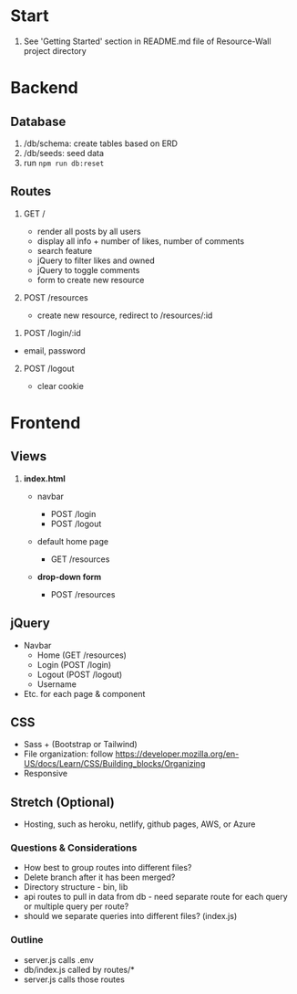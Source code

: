 # Start

1. See 'Getting Started' section in README.md file of Resource-Wall project directory

# Backend

## Database

1. /db/schema: create tables based on ERD
2. /db/seeds: seed data
3. run `npm run db:reset`

## Routes

1. GET /

   - render all posts by all users
   - display all info + number of likes, number of comments
   - search feature
   - jQuery to filter likes and owned
   - jQuery to toggle comments
   - form to create new resource

2. POST /resources

   - create new resource, redirect to /resources/:id

<!-- 6. GET /resources/:id/update

   - form to update resource -->

<!-- 7. POST /resources/:id/update

   - update resource, redirect to /resources/:id -->

<!-- 8. POST /resources/:id/delete

   - delete resource, redirect to /resources -->

<!-- 1. POST /login

   - email, password -->

1. POST /login/:id

- email, password

2. POST /logout

   - clear cookie

<!-- 4. GET /register

   - email, password

5. POST /register

   - email, password

6. GET /user

   - show user details

7. POST /user/:id

   - form to update username, delete account  -->

# Frontend

## Views

1. **index.html**

   - navbar
     - POST /login
     - POST /logout
   - default home page

     - GET /resources

   - **drop-down form**
     - POST /resources
     <!-- - POST /resources/:id/update
     - POST /resources/:id/delete -->

<!-- 3. **view_resource.ejs**

   - specific post
     - GET /resources/:id -->

<!-- 4. **auth.ejs**

   - form
     - GET /login
     - POST /login
     - POST /logout
     - GET /register
     - POST /register

5. **user.ejs**

   - user details
     - GET /user
   - form
     - POST /user/:id -->

## jQuery

- Navbar
  - Home (GET /resources)
  - Login (POST /login)
  - Logout (POST /logout)
  - Username
- Etc. for each page & component

## CSS

- Sass + (Bootstrap or Tailwind)
- File organization: follow
  https://developer.mozilla.org/en-US/docs/Learn/CSS/Building_blocks/Organizing
- Responsive

## Stretch (Optional)

- Hosting, such as heroku, netlify, github pages, AWS, or Azure

### Questions & Considerations

- How best to group routes into different files?
- Delete branch after it has been merged?
- Directory structure - bin, lib
- api routes to pull in data from db - need separate route for each query or multiple query per route?
- should we separate queries into different files? (index.js)

### Outline

- server.js calls .env
- db/index.js called by routes/\*
- server.js calls those routes
